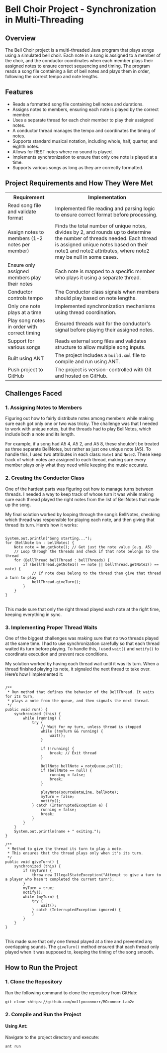# Bell Choir Project - Synchronization in Multi-Threading

<h2>Overview</h2>
<p>The Bell Choir project is a multi-threaded Java program that plays songs using a simulated bell choir. Each note in a song is assigned to a member of the choir, and the conductor coordinates when each member plays their assigned notes to ensure correct sequencing and timing. The program reads a song file containing a list of bell notes and plays them in order, following the correct tempo and note lengths.</p>

<h2>Features</h2>
<ul>
    <li>Reads a formatted song file containing bell notes and durations.</li>
    <li>Assigns notes to members, ensuring each note is played by the correct member.</li>
    <li>Uses a separate thread for each choir member to play their assigned notes.</li>
    <li>A conductor thread manages the tempo and coordinates the timing of notes.</li>
    <li>Supports standard musical notation, including whole, half, quarter, and eighth notes.</li>
    <li>Allows for REST notes where no sound is played.</li>
    <li>Implements synchronization to ensure that only one note is played at a time.</li>
    <li>Supports various songs as long as they are correctly formatted.</li>
</ul>

<h2>Project Requirements and How They Were Met</h2>
<table>
    <tr>
        <th>Requirement</th>
        <th>Implementation</th>
    </tr>
    <tr>
        <td>Read song file and validate format</td>
        <td>Implemented file reading and parsing logic to ensure correct format before processing.</td>
    </tr>
    <tr>
        <td>Assign notes to members (1-2 notes per member)</td>
        <td>Finds the total number of unique notes, divides by 2, and rounds up to determine the number of threads needed. Each thread is assigned unique notes based on their note1 and note2 attributes, where note2 may be null in some cases.</td>
    </tr>
    <tr>
        <td>Ensure only assigned members play their notes</td>
        <td>Each note is mapped to a specific member who plays it using a separate thread.</td>
    </tr>
    <tr>
        <td>Conductor controls tempo</td>
        <td>The Conductor class signals when members should play based on note lengths.</td>
    </tr>
    <tr>
        <td>Only one note plays at a time</td>
        <td>Implemented synchronization mechanisms using thread coordination.</td>
    </tr>
    <tr>
        <td>Play song notes in order with correct timing</td>
        <td>Ensured threads wait for the conductor's signal before playing their assigned notes.</td>
    </tr>
    <tr>
        <td>Support for various songs</td>
        <td>Reads external song files and validates structure to allow multiple song inputs.</td>
    </tr>
    <tr>
        <td>Built using ANT</td>
        <td>The project includes a <code>build.xml</code> file to compile and run using ANT.</td>
    </tr>
    <tr>
        <td>Push project to GitHub</td>
        <td>The project is version-controlled with Git and hosted on GitHub.</td>
    </tr>
</table>

<h2>Challenges Faced</h2>

<h3>1. Assigning Notes to Members</h3>
<p>Figuring out how to fairly distribute notes among members while making sure each got only one or two was tricky. The challenge was that I needed to work with unique notes, but the threads had to play BellNotes, which include both a note and its length.</p>

<p>For example, if a song had A5 4, A5 2, and A5 8, these shouldn’t be treated as three separate BellNotes, but rather as just one unique note (A5). To handle this, I used two attributes in each class: <code>Note1</code> and <code>Note2</code>. These keep track of which notes are assigned to each thread, making sure every member plays only what they need while keeping the music accurate.</p>

<h3>2. Creating the Conductor Class</h3>
<p>One of the hardest parts was figuring out how to manage turns between threads. I needed a way to keep track of whose turn it was while making sure each thread played the right notes from the list of BellNotes that made up the song.</p>

<p>My final solution worked by looping through the song’s BellNotes, checking which thread was responsible for playing each note, and then giving that thread its turn. Here’s how it works:</p>

<pre>
<code>
System.out.println("Song starting...");
for (BellNote bn : bellNotes) {
    Note note = bn.getNote(); // Get just the note value (e.g. A5)
    // Loop through the threads and check if that note belongs to the thread
    for (BellThread bellThread : bellThreads) {
        if (bellThread.getNote1() == note || bellThread.getNote2() == note) {
            // If note does belong to the thread than give that thread a turn to play
            bellThread.giveTurn();
        }
    }
}
</code>
</pre>

<p>This made sure that only the right thread played each note at the right time, keeping everything in sync.</p>

<h3>3. Implementing Proper Thread Waits</h3>
<p>One of the biggest challenges was making sure that no two threads played at the same time. I had to use synchronization carefully so that each thread waited its turn before playing. To handle this, I used <code>wait()</code> and <code>notify()</code> to coordinate execution and prevent race conditions.</p>

<p>My solution worked by having each thread wait until it was its turn. When a thread finished playing its note, it signaled the next thread to take over. Here’s how I implemented it:</p>

<pre>
<code>
/**
 * Run method that defines the behavior of the BellThread. It waits for its turn, 
 * plays a note from the queue, and then signals the next thread.
 */
public void run() {
    synchronized (this) {
        while (running) {
            try {
                // Wait for my turn, unless thread is stopped
                while (!myTurn && running) {
                    wait();
                }

                if (!running) {
                    break; // Exit thread
                }

                BellNote bellNote = noteQueue.poll();
                if (bellNote == null) {
                    running = false;
                    break;
                }

                playNote(sourceDataLine, bellNote);
                myTurn = false;
                notify();
            } catch (InterruptedException e) {
                running = false;
                break;
            }
        }
    }
    System.out.println(name + " exiting.");
}

/**
 * Method to give the thread its turn to play a note.
 * This ensures that the thread plays only when it's its turn.
 */
public void giveTurn() {
    synchronized (this) {
        if (myTurn) {
            throw new IllegalStateException("Attempt to give a turn to a player who hasn't completed the current turn");
        }
        myTurn = true;
        notify();
        while (myTurn) {
            try {
                wait();
            } catch (InterruptedException ignored) {
            }
        }
    }
}
</code>
</pre>

<p>This made sure that only one thread played at a time and prevented any overlapping sounds. The <code>giveTurn()</code> method ensured that each thread only played when it was supposed to, keeping the timing of the song smooth.</p>

<h2>How to Run the Project</h2>

<h3>1. Clone the Repository</h3>
<p>Run the following command to clone the repository from GitHub:</p>
<pre><code>git clone &lt;https://github.com/mollyoconnorr/MOconnor-Lab2&gt;</code></pre>

<h3>2. Compile and Run the Project</h3>

<h4>Using <strong>Ant</strong>:</h4>
<p>Navigate to the project directory and execute:</p>
<pre><code>ant run</code></pre>
